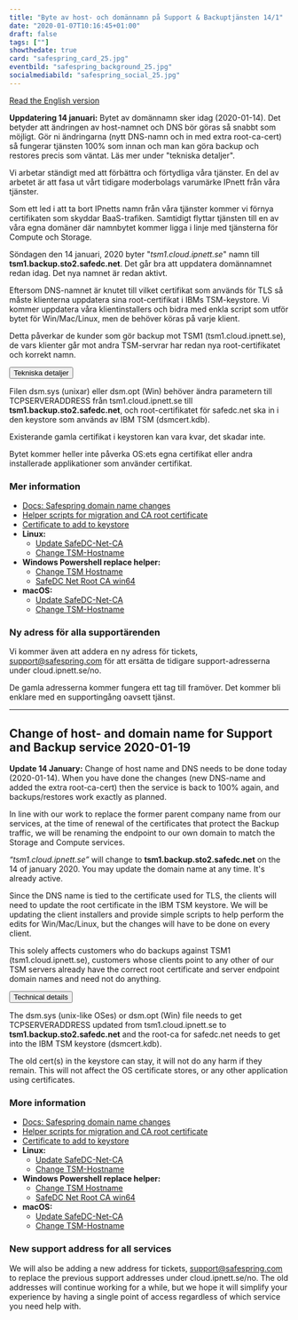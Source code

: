 ```yaml
---
title: "Byte av host- och domännamn på Support & Backuptjänsten 14/1"
date: "2020-01-07T10:16:45+01:00"
draft: false
tags: [""]
showthedate: true
card: "safespring_card_25.jpg"
eventbild: "safespring_background_25.jpg"
socialmediabild: "safespring_social_25.jpg"
---
```


<a id="text-button" href="#english">Read the English version</a>

**Uppdatering 14 januari:** Bytet av domännamn sker idag (2020-01-14). Det betyder att ändringen av host-namnet och DNS bör göras så snabbt som möjligt. Gör ni ändringarna (nytt DNS-namn och in med extra root-ca-cert) så fungerar tjänsten 100% som innan och man kan göra backup och restores precis som väntat. Läs mer under "tekniska detaljer".

<div class="ingress"><p>Vi arbetar ständigt  med att förbättra och förtydliga våra tjänster. En del av arbetet är att fasa ut vårt tidigare moderbolags varumärke IPnett från våra tjänster.</p></div>

Som ett led i att ta bort IPnetts namn från våra tjänster kommer vi förnya certifikaten som skyddar BaaS-trafiken. Samtidigt flyttar tjänsten till en av våra egna domäner där namnbytet kommer ligga i linje med tjänsterna för Compute och Storage.

Söndagen den 14 januari, 2020 byter "*tsm1.cloud.ipnett.se*" namn till **tsm1.backup.sto2.safedc.net**. Det går bra att uppdatera domännamnet redan idag. Det nya namnet är redan aktivt.

Eftersom DNS-namnet är knutet till vilket certifikat som används för TLS så måste klienterna uppdatera sina root-certifikat i IBMs TSM-keystore. Vi kommer uppdatera våra klientinstallers och bidra med enkla script som utför bytet för Win/Mac/Linux, men de behöver köras på varje klient.

Detta påverkar de kunder som gör backup mot TSM1 (tsm1.cloud.ipnett.se), de vars klienter går mot andra TSM-servrar har redan nya root-certifikatet och korrekt namn.

<div class="accordion-box">
<button class="accordion">Tekniska detaljer</button>
<div class="panel content-body">
<p>Filen dsm.sys (unixar) eller dsm.opt (Win) behöver ändra parametern till TCPSERVERADDRESS från tsm1.cloud.ipnett.se till <b>tsm1.backup.sto2.safedc.net</b>, och root-certifikatet för safedc.net ska in i den keystore som används av IBM TSM (dsmcert.kdb). </p><p>Existerande gamla certifikat i keystoren kan vara kvar, det skadar inte. </p><p>Bytet kommer heller inte påverka OS:ets egna certifikat eller andra installerade applikationer som använder certifikat.</p>
<h3>Mer information</h3>
<ul>
  <li><a href="https://docs.safespring.com/service/domain-changes/">Docs: Safespring domain name changes</a></li>
  <li><a href="https://github.com/safespring/cloud-BaaS/tree/master/pki">Helper scripts for migration and CA root certificate</a></li>
  <li><a href="https://github.com/safespring/cloud-BaaS/blob/master/pki/SafeDC-Net-Root-CA.pem">Certificate to add to keystore </a></li>
  <li><b>Linux:</b>
    <ul>
      <li><a href="https://github.com/safespring/cloud-BaaS/blob/master/pki/Update-SafeDC-Net-CA.sh">Update SafeDC-Net-CA</a></li>
      <li><a href="https://github.com/safespring/cloud-BaaS/blob/master/pki/Change-TSM-Hostname.sh">Change TSM-Hostname</a></li>
    </ul>
  </li>
  <li><b>Windows Powershell replace helper:</b>
    <ul>
      <li><a href="https://github.com/safespring/cloud-BaaS/blob/master/pki/Change-TSM-Hostname.cmd">Change TSM Hostname</a></li>
      <li><a href="https://github.com/safespring/cloud-BaaS/blob/master/pki/SafeDC-Net-Root-CA-win64.bat ">SafeDC Net Root CA win64</a></li>
    </ul>
  </li>
  <li><b>macOS:</b>
    <ul>
      <li><a href="https://github.com/safespring/cloud-BaaS/blob/master/pki/MacOSX-Update-SafeDC-Net-CA.sh">Update SafeDC-Net-CA</a></li>
      <li><a href="https://github.com/safespring/cloud-BaaS/blob/master/pki/MacOS-Change-TSM-Hostname.sh">Change TSM-Hostname</a></li>
    </ul>
  </li>
</ul>
<div class="pb-3"> </div>
</div>
</div>

### Ny adress för alla supportärenden

Vi kommer även att addera en ny adress för tickets, <a href="mailto:support@safespring.com">support@safespring.com</a> för att ersätta de tidigare support-adresserna under cloud.ipnett.se/no.

De gamla adresserna kommer fungera ett tag till framöver. Det kommer bli enklare med en supportingång oavsett tjänst.

---

<h2 id="english">Change of host- and domain name for Support and Backup service 2020-01-19</h2>

**Update 14 January:** Change of host name and DNS needs to be done today (2020-01-14). When you have done the changes (new DNS-name and added the extra root-ca-cert) then the service is back to 100% again, and backups/restores work exactly as planned.

In line with our work to replace the former parent company name from our services, at the time of renewal of the certificates that protect the Backup traffic, we will be renaming the endpoint to our own domain to match the Storage and Compute services.

*“tsm1.cloud.ipnett.se”* will change to **tsm1.backup.sto2.safedc.net** on the 14 of january 2020. You may update the domain name at any time. It's already active.

Since the DNS name is tied to the certificate used for TLS, the clients will need to update the root certificate in the IBM TSM keystore. We will be updating the client installers and provide simple scripts to help perform the edits for Win/Mac/Linux, but the changes will have to be done on every client.

This solely affects customers who do backups against TSM1 (tsm1.cloud.ipnett.se), customers whose clients point to any other of our TSM servers already have the correct root certificate and server endpoint domain names and need not do anything.

<div class="accordion-box">
<button class="accordion">Technical details</button>
<div class="panel content-body">
<p>The dsm.sys (unix-like OSes) or dsm.opt (Win) file needs to get TCPSERVERADDRESS updated from tsm1.cloud.ipnett.se to <b>tsm1.backup.sto2.safedc.net</b> and the root-ca for safedc.net needs to get into the IBM TSM keystore (dsmcert.kdb).</p><p>The old cert(s) in the keystore can stay, it will not do any harm if they remain. This will not affect the OS certificate stores, or any other application using certificates. </p>
<h3>More information</h3>
<ul>
  <li><a href="https://docs.safespring.com/service/domain-changes/">Docs: Safespring domain name changes</a></li>
  <li><a href="https://github.com/safespring/cloud-BaaS/tree/master/pki">Helper scripts for migration and CA root certificate</a></li>
  <li><a href="https://github.com/safespring/cloud-BaaS/blob/master/pki/SafeDC-Net-Root-CA.pem">Certificate to add to keystore </a></li>
  <li><b>Linux:</b>
    <ul>
      <li><a href="https://github.com/safespring/cloud-BaaS/blob/master/pki/Update-SafeDC-Net-CA.sh">Update SafeDC-Net-CA</a></li>
      <li><a href="https://github.com/safespring/cloud-BaaS/blob/master/pki/Change-TSM-Hostname.sh">Change TSM-Hostname</a></li>
    </ul>
  </li>
  <li><b>Windows Powershell replace helper:</b>
    <ul>
      <li><a href="https://github.com/safespring/cloud-BaaS/blob/master/pki/Change-TSM-Hostname.cmd">Change TSM Hostname</a></li>
      <li><a href="https://github.com/safespring/cloud-BaaS/blob/master/pki/SafeDC-Net-Root-CA-win64.bat ">SafeDC Net Root CA win64</a></li>
    </ul>
  </li>
  <li><b>macOS:</b>
    <ul>
      <li><a href="https://github.com/safespring/cloud-BaaS/blob/master/pki/MacOSX-Update-SafeDC-Net-CA.sh">Update SafeDC-Net-CA</a></li>
      <li><a href="https://github.com/safespring/cloud-BaaS/blob/master/pki/MacOS-Change-TSM-Hostname.sh">Change TSM-Hostname</a></li>
    </ul>
  </li>
</ul>
<div class="pb-3"> </div>
</div>
</div>

### New support address for all services
We will also be adding a new address for tickets, <a href="mailto:support@safespring.com">support@safespring.com</a> to replace the previous support addresses under cloud.ipnett.se/no. The old addresses will continue working for a while, but we hope it will simplify your experience by having a single point of access regardless of which service you need help with.

<script>
var acc = document.getElementsByClassName("accordion");
var i;

for (i = 0; i < acc.length; i++) {
  acc[i].addEventListener("click", function() {
    this.classList.toggle("active-utbildning");
    var panel = this.nextElementSibling;
    if (panel.style.maxHeight) {
      panel.style.maxHeight = null;
    } else {
      panel.style.maxHeight = panel.scrollHeight + "px";
    }
  });
}
</script>
